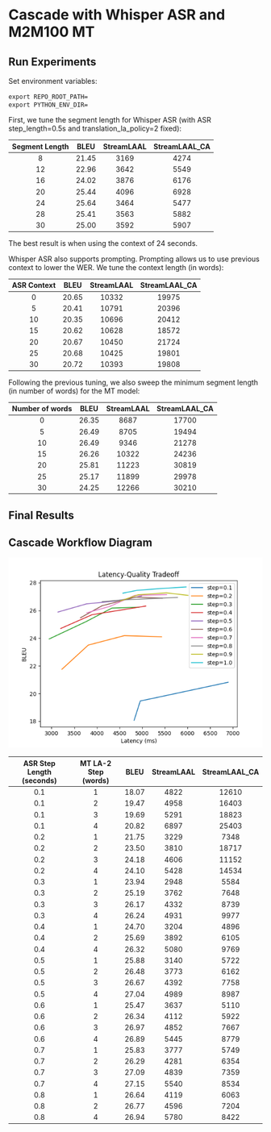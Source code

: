# Cascade with Whisper ASR and M2M100 MT

## Run Experiments

Set environment variables:
```
export REPO_ROOT_PATH=
export PYTHON_ENV_DIR=
```

First, we tune the segment length for Whisper ASR (with ASR step_length=0.5s and translation_la_policy=2 fixed):

| Segment Length |  BLEU  | StreamLAAL | StreamLAAL_CA |
|:--------------:|:------:|:----------:|:-------------:|
|       8      | 21.45  |   3169   |    4274     |
|      12      | 22.96  |   3642   |    5549     |
|      16      | 24.02  |   3876   |    6176     |
|      20      | 25.44  |   4096   |    6928     |
|      24      | 25.64  |   3464   |    5477     |
|      28      | 25.41  |   3563   |    5882     |
|      30      | 25.00  |   3592   |    5907     |

The best result is when using the context of 24 seconds.

Whisper ASR also supports prompting. Prompting allows us to use previous context to lower the WER. We tune the context length (in words):

| ASR Context |  BLEU  | StreamLAAL | StreamLAAL_CA |
|:-----------:|:------:|:----------:|:-------------:|
|      0      | 20.65  |   10332   |    19975    |
|      5      | 20.41  |   10791   |    20396    |
|     10      | 20.35  |   10696   |    20412    |
|     15      | 20.62  |   10628   |    18572    |
|     20      | 20.67  |   10450   |    21724    |
|     25      | 20.68  |   10425   |    19801    |
|     30      | 20.72  |   10393   |    19808    |

Following the previous tuning, we also sweep the minimum segment length (in number of words) for the MT model:

| Number of words |  BLEU  | StreamLAAL | StreamLAAL_CA |
|:---------------:|:------:|:----------:|:-------------:|
|       0         | 26.35  |    8687    |    17700    |
|       5         | 26.49  |    8705    |    19494    |
|      10         | 26.49  |    9346    |    21278    |
|      15         | 26.26  |   10322    |    24236    |
|      20         | 25.81  |   11223    |    30819    |
|      25         | 25.17  |   11899    |    29978    |
|      30         | 24.25  |   12266    |    30210    |

## Final Results

## Cascade Workflow Diagram

![Final Results](./final/tradeoff.png)

| ASR Step Length (seconds) | MT LA-2 Step (words) |  BLEU | StreamLAAL | StreamLAAL_CA |
|:-------------------------:|:--------------------:|:-----:|:----------:|:-------------:|
| 0.1                       | 1                    | 18.07 | 4822       | 12610         |
| 0.1                       | 2                    | 19.47 | 4958       | 16403         |
| 0.1                       | 3                    | 19.69 | 5291       | 18823         |
| 0.1                       | 4                    | 20.82 | 6897       | 25403         |
| 0.2                       | 1                    | 21.75 | 3229       | 7348          |
| 0.2                       | 2                    | 23.50 | 3810       | 18717         |
| 0.2                       | 3                    | 24.18 | 4606       | 11152         |
| 0.2                       | 4                    | 24.10 | 5428       | 14534         |
| 0.3                       | 1                    | 23.94 | 2948       | 5584          |
| 0.3                       | 2                    | 25.19 | 3762       | 7648          |
| 0.3                       | 3                    | 26.17 | 4332       | 8739          |
| 0.3                       | 4                    | 26.24 | 4931       | 9977          |
| 0.4                       | 1                    | 24.70 | 3204       | 4896          |
| 0.4                       | 2                    | 25.69 | 3892       | 6105          |
| 0.4                       | 4                    | 26.32 | 5080       | 9769          |
| 0.5                       | 1                    | 25.88 | 3140       | 5722          |
| 0.5                       | 2                    | 26.48 | 3773       | 6162          |
| 0.5                       | 3                    | 26.67 | 4392       | 7758          |
| 0.5                       | 4                    | 27.04 | 4989       | 8987          |
| 0.6                       | 1                    | 25.47 | 3637       | 5110          |
| 0.6                       | 2                    | 26.34 | 4112       | 5922          |
| 0.6                       | 3                    | 26.97 | 4852       | 7667          |
| 0.6                       | 4                    | 26.89 | 5445       | 8779          |
| 0.7                       | 1                    | 25.83 | 3777       | 5749          |
| 0.7                       | 2                    | 26.29 | 4281       | 6354          |
| 0.7                       | 3                    | 27.09 | 4839       | 7359          |
| 0.7                       | 4                    | 27.15 | 5540       | 8534          |
| 0.8                       | 1                    | 26.64 | 4119       | 6063          |
| 0.8                       | 2                    | 26.77 | 4596       | 7204          |
| 0.8                       | 4                    | 26.94 | 5780       | 8422          |